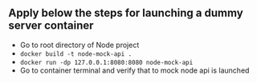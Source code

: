 ## Apply below the steps for launching a dummy server container
- Go to root directory of Node project
- ```docker build -t node-mock-api .```
- ```docker run -dp 127.0.0.1:8080:8080 node-mock-api```
- Go to container terminal and verify that to mock node api is launched